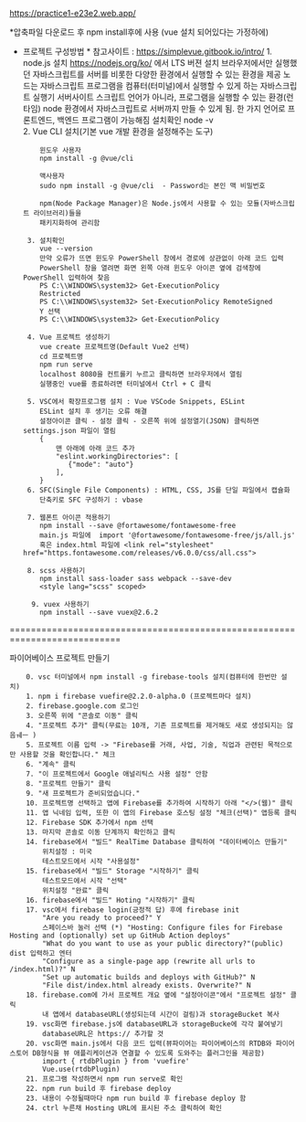 
https://practice1-e23e2.web.app/


*압축파일 다운로드 후 
npm install후에 사용 (vue 설치 되어있다는 가정하에)



 * 프로젝트 구성방법 *
           참고사이트 : https://simplevue.gitbook.io/intro/
        1. node.js 설치 
           https://nodejs.org/ko/ 에서 LTS 버젼 설치
           브라우저에서만 실행했던 자바스크립트를 서버를 비롯한 다양한 환경에서 실행할 수 있는 환경을 제공
           노드는 자바스크립트 프로그램을 컴퓨터(터미널)에서 실행할 수 있게 하는 자바스크립트 실행기
           서버사이트 스크립트 언어가 아니라, 프로그램을 실행할 수 있는 환경(런타임)
           node 환경에서 자바스크립트로 서버까지 만들 수 있게 됨. 한 가지 언어로 프론트엔드, 
           백엔드 프로그램이 가능해짐
           설치확인 node -v  
        2. Vue CLI 설치(기본 vue 개발 환경을 설정해주는 도구)
           
           윈도우 사용자
           npm install -g @vue/cli  
           
           맥사용자
           sudo npm install -g @vue/cli  - Password는 본인 맥 비밀번호 

           npm(Node Package Manager)은 Node.js에서 사용할 수 있는 모듈(자바스크립트 라이브러리)들을 
           패키지화하여 관리함
           
        3. 설치확인
           vue --version
           만약 오류가 뜨면 윈도우 PowerShell 창에서 경로에 상관없이 아래 코드 입력
           PowerShell 창을 열려면 화면 왼쪽 아래 윈도우 아이콘 옆에 검색창에 PowerShell 입력하여 찾음
           PS C:\\WINDOWS\system32> Get-ExecutionPolicy
           Restricted
           PS C:\\WINDOWS\system32> Set-ExecutionPolicy RemoteSigned
           Y 선택 
           PS C:\\WINDOWS\system32> Get-ExecutionPolicy

        4. Vue 프로젝트 생성하기
           vue create 프로젝트명(Default Vue2 선택)
           cd 프로젝트명
           npm run serve 
           localhost 8080을 컨트롤키 누르고 클릭하면 브라우저에서 열림
           실행중인 vue를 종료하려면 터미널에서 Ctrl + C 클릭

        5. VSC에서 확장프로그램 설치 : Vue VSCode Snippets, ESLint
           ESLint 설치 후 생기는 오류 해결
           설정아이콘 클릭 - 설정 클릭 - 오른쪽 위에 설정열기(JSON) 클릭하면 settings.json 파일이 열림
           { 
               맨 아래에 아래 코드 추가
               "eslint.workingDirectories": [
                  {"mode": "auto"}
               ],
           }
        6. SFC(Single File Components) : HTML, CSS, JS를 단일 파일에서 캡슐화
           단축키로 SFC 구성하기 : vbase

        7. 웹폰트 아이콘 적용하기
           npm install --save @fortawesome/fontawesome-free
           main.js 파일에  import '@fortawesome/fontawesome-free/js/all.js'
           혹은 index.html 파일에 <link rel="stylesheet"      href="https.fontawesome.com/releases/v6.0.0/css/all.css">

        8. scss 사용하기
           npm install sass-loader sass webpack --save-dev
           <style lang="scss" scoped>

         9. vuex 사용하기
           npm install --save vuex@2.6.2
          
===========================================================================


 파이어베이스 프로젝트 만들기
 
        0. vsc 터미널에서 npm install -g firebase-tools 설치(컴퓨터에 한번만 설치)
        1. npm i firebase vuefire@2.2.0-alpha.0 (프로젝트마다 설치)
        2. firebase.google.com 로그인
        3. 오른쪽 위에 "콘솔로 이동" 클릭
        4. "프로젝트 추가" 클릭(무료는 10개, 기존 프로젝트를 제거해도 새로 생성되지는 않음ㅞㅡ )
        5. 프로젝트 이름 입력 -> "Firebase를 거래, 사업, 기술, 직업과 관련된 목적으로만 사용할 것을 확인합니다." 체크
        6. "계속" 클릭
        7. "이 프로젝트에서 Google 애널리틱스 사용 설정" 안함
        8. "프로젝트 만들기" 클릭
        9. "새 프로젝트가 준비되었습니다."
        10. 프로젝트명 선택하고 앱에 Firebase를 추가하여 시작하기 아래 "</>(웹)" 클릭
        11. 앱 닉네임 입력, 또한 이 앱의 Firebase 호스팅 설정 "체크(선택)" 앱등록 클릭
        12. Firebase SDK 추가에서 npm 선택
        13. 마지막 콘솔로 이동 단계까지 확인하고 클릭
        14. firebase에서 "빌드" RealTime Database 클릭하여 "데이터베이스 만들기"
            위치설정 : 미국
            테스트모드에서 시작 "사용설정"
        15. firebase에서 "빌드" Storage "시작하기" 클릭
            테스트모드에서 시작 "선택"
            위치설정 "완료" 클릭
        16. firebase에서 "빌드" Hoting "시작하기" 클릭
        17. vsc에서 firebase login(긍정적 답) 후에 firebase init
            "Are you ready to proceed?" Y
            스페이스바 눌러 선택 (*) "Hosting: Configure files for Firebase Hosting and (optionally) set up GitHub Action deploys"
            "What do you want to use as your public directory?"(public) dist 입력하고 엔터
            "Configure as a single-page app (rewrite all urls to /index.html)?" N
            "Set up automatic builds and deploys with GitHub?" N
            "File dist/index.html already exists. Overwrite?" N
        18. firebase.com에 가서 프로젝트 개요 옆에 "설정아이콘"에서 "프로젝트 설정" 클릭
            내 앱에서 databaseURL(생성되는데 시간이 걸림)과 storageBucket 복사 
        19. vsc화면 firebase.js에 databaseURL과 storageBucke에 각각 붙여넣기
            databaseURL은 https:// 추가할 것
        20. vsc화면 main.js에서 다음 코드 입력(뷰파이어는 파이어베이스의 RTDB와 파이어스토어 DB형식을 뷰 애플리케이션과 연결할 수 있도록 도와주는 플러그인을 제공함)
            import { rtdbPlugin } from 'vuefire' 
            Vue.use(rtdbPlugin)
        21. 프로그램 작성하면서 npm run serve로 확인
        22. npm run build 후 firebase deploy
        23. 내용이 수정될때마다 npm run build 후 firebase deploy 함
        24. ctrl 누른채 Hosting URL에 표시된 주소 클릭하여 확인
     
           
           
           
           
